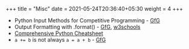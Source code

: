 +++
title = "Misc"
date = 2021-05-24T20:36:40+05:30
weight = 4
+++

- Python Input Methods for Competitive Programming - [GfG](https://www.geeksforgeeks.org/python-input-methods-competitive-programming/)
- Output Formatting with .format() - [GfG](https://www.geeksforgeeks.org/python-output-formatting/), [w3schools](https://www.w3schools.com/python/ref_string_format.asp)
- [Comprehensive Python Cheatsheet](https://gto76.github.io/python-cheatsheet/)
- `a += b` is not always `a = a + b` - [GfG](https://www.geeksforgeeks.org/python-a-b-is-not-always-a-a-b/)